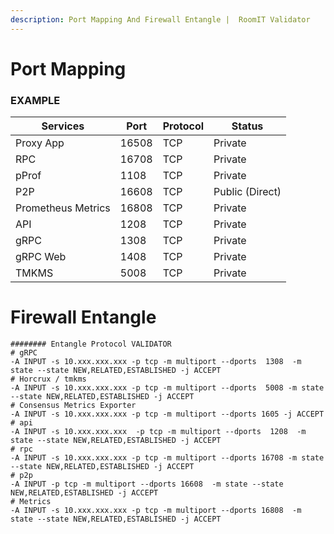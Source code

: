 ```yaml
---
description: Port Mapping And Firewall Entangle |  RoomIT Validator
---
```



# Port Mapping

### EXAMPLE
| Services           | Port  | Protocol | Status          |
| ------------------ | ----- | -------- | --------------- |
| Proxy App          | 16508 | TCP      | Private         |
| RPC                | 16708 | TCP      | Private         |
| pProf              | 1108  | TCP      | Private         |
| P2P                | 16608 | TCP      | Public (Direct) |
| Prometheus Metrics | 16808 | TCP      | Private         |
| API                | 1208  | TCP      | Private         |
| gRPC               | 1308  | TCP      | Private         |
| gRPC Web           | 1408 | TCP      | Private         |
| TMKMS              | 5008 | TCP      | Private         |


# Firewall Entangle

```
######## Entangle Protocol VALIDATOR
# gRPC
-A INPUT -s 10.xxx.xxx.xxx -p tcp -m multiport --dports  1308  -m state --state NEW,RELATED,ESTABLISHED -j ACCEPT
# Horcrux / tmkms
-A INPUT -s 10.xxx.xxx.xxx -p tcp -m multiport --dports  5008 -m state --state NEW,RELATED,ESTABLISHED -j ACCEPT
# Consensus Metrics Exporter
-A INPUT -s 10.xxx.xxx.xxx -p tcp -m multiport --dports 1605 -j ACCEPT
# api
-A INPUT -s 10.xxx.xxx.xxx  -p tcp -m multiport --dports  1208  -m state --state NEW,RELATED,ESTABLISHED -j ACCEPT
# rpc
-A INPUT -s 10.xxx.xxx.xxx -p tcp -m multiport --dports 16708 -m state --state NEW,RELATED,ESTABLISHED -j ACCEPT
# p2p
-A INPUT -p tcp -m multiport --dports 16608  -m state --state NEW,RELATED,ESTABLISHED -j ACCEPT
# Metrics
-A INPUT -s 10.xxx.xxx.xxx -p tcp -m multiport --dports 16808  -m state --state NEW,RELATED,ESTABLISHED -j ACCEPT

```

